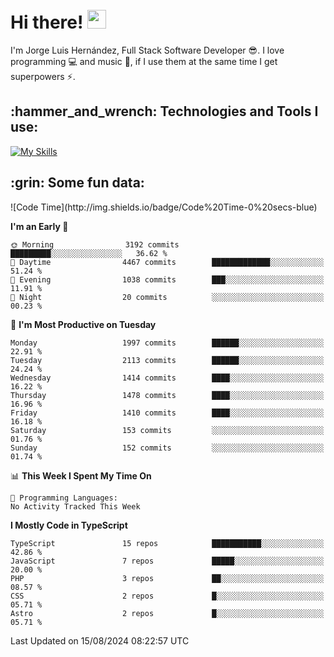 <h1 align="left">
 <abc>
  <br>Hi there! <img src="https://user-images.githubusercontent.com/42378118/110234147-e3259600-7f4e-11eb-95be-0c4047144dea.gif" width="30"><br>
 </abc>
</h1>

I'm Jorge Luis Hernández, Full Stack Software Developer :sunglasses:. I love programming :computer: and music :musical_score:, if I use them at the same time I get superpowers :zap:. 


<h2 align="left">:hammer_and_wrench: Technologies and Tools I use:</h2>

[![My Skills](https://skillicons.dev/icons?i=js,ts,html,css,py,vue,react,next,nest,postgres,mysql)](https://skillicons.dev)

<h2 align="left">:grin: Some fun data:</h2>
<!--START_SECTION:waka-->
![Code Time](http://img.shields.io/badge/Code%20Time-0%20secs-blue)

**I'm an Early 🐤** 

```text
🌞 Morning                3192 commits        █████████░░░░░░░░░░░░░░░░   36.62 % 
🌆 Daytime                4467 commits        █████████████░░░░░░░░░░░░   51.24 % 
🌃 Evening                1038 commits        ███░░░░░░░░░░░░░░░░░░░░░░   11.91 % 
🌙 Night                  20 commits          ░░░░░░░░░░░░░░░░░░░░░░░░░   00.23 % 
```
📅 **I'm Most Productive on Tuesday** 

```text
Monday                   1997 commits        ██████░░░░░░░░░░░░░░░░░░░   22.91 % 
Tuesday                  2113 commits        ██████░░░░░░░░░░░░░░░░░░░   24.24 % 
Wednesday                1414 commits        ████░░░░░░░░░░░░░░░░░░░░░   16.22 % 
Thursday                 1478 commits        ████░░░░░░░░░░░░░░░░░░░░░   16.96 % 
Friday                   1410 commits        ████░░░░░░░░░░░░░░░░░░░░░   16.18 % 
Saturday                 153 commits         ░░░░░░░░░░░░░░░░░░░░░░░░░   01.76 % 
Sunday                   152 commits         ░░░░░░░░░░░░░░░░░░░░░░░░░   01.74 % 
```


📊 **This Week I Spent My Time On** 

```text
💬 Programming Languages: 
No Activity Tracked This Week
```

**I Mostly Code in TypeScript** 

```text
TypeScript               15 repos            ███████████░░░░░░░░░░░░░░   42.86 % 
JavaScript               7 repos             █████░░░░░░░░░░░░░░░░░░░░   20.00 % 
PHP                      3 repos             ██░░░░░░░░░░░░░░░░░░░░░░░   08.57 % 
CSS                      2 repos             █░░░░░░░░░░░░░░░░░░░░░░░░   05.71 % 
Astro                    2 repos             █░░░░░░░░░░░░░░░░░░░░░░░░   05.71 % 
```




 Last Updated on 15/08/2024 08:22:57 UTC
<!--END_SECTION:waka-->
